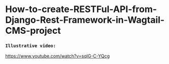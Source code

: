 # How-to-create-RESTFul-API-from-Django-Rest-Framework-in-Wagtail-CMS-project

### `Illustrative video:`

https://www.youtube.com/watch?v=sqIG-C-YQcg

